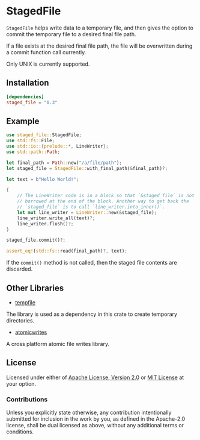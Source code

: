 # StagedFile

`StagedFile` helps write data to a temporary file, and then gives the option
to commit the temporary file to a desired final file path.

If a file exists at the desired final file path, the file will be overwritten
during a commit function call currently.

Only UNIX is currently supported.

## Installation

```toml
[dependencies]
staged_file = "0.3"
```

## Example

```rust
use staged_file::StagedFile;
use std::fs::File;
use std::io::{prelude::*, LineWriter};
use std::path::Path;

let final_path = Path::new("/a/file/path");
let staged_file = StagedFile::with_final_path(&final_path)?;

let text = b"Hello World!";

{
    // The LineWriter code is in a block so that `&staged_file` is not considered
    // borrowed at the end of the block. Another way to get back the
    // `staged_file` is to call `line_writer.into_inner()`.
    let mut line_writer = LineWriter::new(&staged_file);
    line_writer.write_all(text)?;
    line_writer.flush()?;
}

staged_file.commit()?;

assert_eq!(std::fs::read(final_path)?, text);
```

If the `commit()` method is not called, then the staged file contents are
discarded.

## Other Libraries

* [tempfile][tempfile]

The library is used as a dependency in this crate to create temporary directories.

* [atomicwrites][atomicwrites]

A cross platform atomic file writes library.

## License

Licensed under either of [Apache License, Version 2.0][LICENSE_APACHE] or [MIT
License][LICENSE_MIT] at your option.

### Contributions

Unless you explicitly state otherwise, any contribution intentionally submitted
for inclusion in the work by you, as defined in the Apache-2.0 license, shall be
dual licensed as above, without any additional terms or conditions.

[LICENSE_APACHE]: LICENSE-APACHE
[LICENSE_MIT]: LICENSE-MIT
[tempfile]: https://github.com/Stebalien/tempfile
[atomicwrites]: https://github.com/untitaker/rust-atomicwrites
